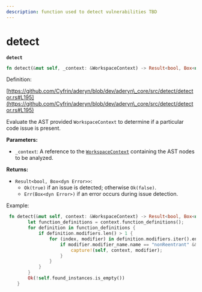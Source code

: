```yaml
---
description: function used to detect vulnerabilities TBD
---
```


# detect

**`detect`**

```rust
fn detect(&mut self, _context: &WorkspaceContext) -> Result<bool, Box<dyn Error>>
```

Definition:&#x20;

[https://github.com/Cyfrin/aderyn/blob/dev/aderyn\_core/src/detect/detector.rs#L195](https://github.com/Cyfrin/aderyn/blob/dev/aderyn\_core/src/detect/detector.rs#L195)

Evaluate the AST provided `WorkspaceContext` to determine if a particular code issue is present.

**Parameters:**

* `_context`: A reference to the [`WorkspaceContext`](workspacecontext.md) containing the AST nodes to be analyzed.

**Returns:**

* `Result<bool, Box<dyn Error>>`:
  * `Ok(true)` if an issue is detected; otherwise `Ok(false)`.
  * `Err(Box<dyn Error>)` if an error occurs during issue detection.

Example:

```rust
 fn detect(&mut self, context: &WorkspaceContext) -> Result<bool, Box<dyn Error>> {
        let function_definitions = context.function_definitions();
        for definition in function_definitions {
            if definition.modifiers.len() > 1 {
                for (index, modifier) in definition.modifiers.iter().enumerate() {
                    if modifier.modifier_name.name == "nonReentrant" && index != 0 {
                        capture!(self, context, modifier);
                    }
                }
            }
        }
        Ok(!self.found_instances.is_empty())
    }
```
